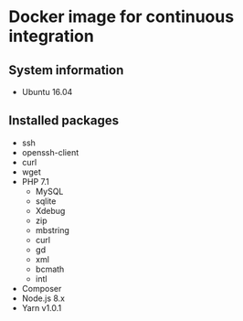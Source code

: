 # Docker image for continuous integration

## System information
  * Ubuntu 16.04

## Installed packages
  * ssh
  * openssh-client
  * curl
  * wget
  * PHP 7.1
    * MySQL
    * sqlite
    * Xdebug
    * zip
    * mbstring
    * curl
    * gd
    * xml
    * bcmath
    * intl
  * Composer
  * Node.js 8.x
  * Yarn v1.0.1
